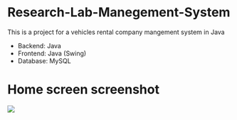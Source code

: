 # Research-Lab-Manegement-System
This is a project for a vehicles rental company mangement system in Java
* Backend: Java
* Frontend: Java (Swing)
* Database: MySQL

# Home screen screenshot
![](LabHomeScreen.png)
